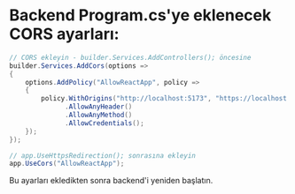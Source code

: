 
# Backend Program.cs'ye eklenecek CORS ayarları:

```csharp
// CORS ekleyin - builder.Services.AddControllers(); öncesine
builder.Services.AddCors(options =>
{
    options.AddPolicy("AllowReactApp", policy =>
    {
        policy.WithOrigins("http://localhost:5173", "https://localhost:5173")
              .AllowAnyHeader()
              .AllowAnyMethod()
              .AllowCredentials();
    });
});

// app.UseHttpsRedirection(); sonrasına ekleyin
app.UseCors("AllowReactApp");
```

Bu ayarları ekledikten sonra backend'i yeniden başlatın.
